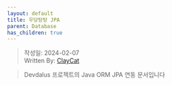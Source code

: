 ```yaml
---
layout: default
title: 우당탕탕 JPA
parent: Database
has_children: true
---
```


> 작성일: 2024-02-07  
> Written By: [ClayCat](https://github.com/claycat)

> Devdalus 프로젝트의 Java ORM JPA 연동 문서입니다


